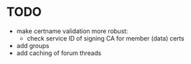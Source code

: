 # TODO

- make certname validation more robust:
  - check service ID of signing CA for member (data) certs
- add groups
- add caching of forum threads
